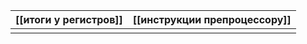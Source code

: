 
| [[итоги у регистров]] | [[инструкции препроцессору]] |
| --------------------- | ---------------------------- |
|                       |                              |
